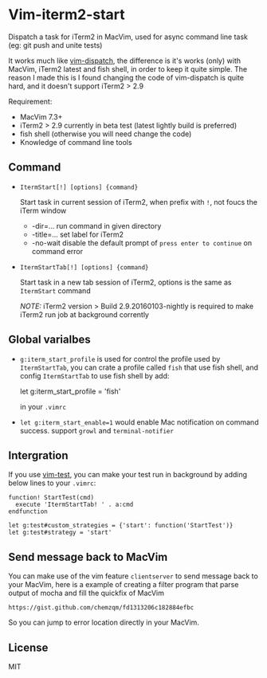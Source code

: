 # Vim-iterm2-start

Dispatch a task for iTerm2 in MacVim, used for async command line task (eg: git
push and unite tests)

It works much like [vim-dispatch](https://github.com/tpope/vim-dispatch), the
difference is it's works (only) with MacVim, iTerm2 latest and fish shell, in
order to keep it quite simple.  The reason I made this is I found changing the
code of vim-dispatch is quite hard, and it doesn't support iTerm2 > 2.9

Requirement:

* MacVim 7.3+
* iTerm2 > 2.9 currently in beta test (latest lightly build is preferred)
* fish shell (otherwise you will need change the code)
* Knowledge of command line tools

## Command

* `ItermStart[!] [options] {command}`

    Start task in current session of iTerm2, when prefix with `!`, not foucs the
    iTerm window

    * -dir=...     run command in given directory
    * -title=...   set label for iTerm2
    * -no-wait     disable the default prompt of `press enter to continue` on
      command error

* `ItermStartTab[!] [options] {command}`

    Start task in a new tab session of iTerm2, options is the same as
    `ItermStart` command

    *NOTE:*  iTerm2 version > Build 2.9.20160103-nightly is required to make
    iTerm2 run job at background corrently

## Global varialbes

* `g:iterm_start_profile` is used for control the profile used by
  `ItermStartTab`, you can crate a profile called `fish` that use fish shell, and 
  config `ItermStartTab` to use fish shell by add:

    let g:iterm_start_profile = 'fish'

  in your `.vimrc`

* `let g:iterm_start_enable=1` would enable Mac notification on command success.
  support `growl` and `terminal-notifier`

## Intergration

If you use [vim-test](https://github.com/janko-m/vim-test), you can make your
test run in background by adding below lines to your `.vimrc`:

    function! StartTest(cmd)
      execute 'ItermStartTab! ' . a:cmd
    endfunction

    let g:test#custom_strategies = {'start': function('StartTest')}
    let g:test#strategy = 'start'

## Send message back to MacVim

You can make use of the vim feature `clientserver` to send message back to your
MacVim, here is a example of creating a filter program that parse output of
mocha and fill the quickfix of MacVim

    https://gist.github.com/chemzqm/fd1313206c182884efbc

So you can jump to error location directly in your MacVim.

## License

MIT
